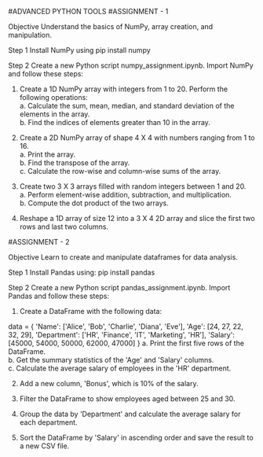 #ADVANCED PYTHON TOOLS
#ASSIGNMENT - 1

Objective Understand the basics of NumPy, array creation, and manipulation.

Step 1 Install NumPy using
pip install numpy

Step 2 Create a new Python script numpy_assignment.ipynb. Import NumPy and follow these steps:  

1. Create a 1D NumPy array with integers from 1 to 20. Perform the following operations:  
  a. Calculate the sum, mean, median, and standard deviation of the elements in the array.  
  b. Find the indices of elements greater than 10 in the array.  

2. Create a 2D NumPy array of shape 4 X 4 with numbers ranging from 1 to 16.  
  a. Print the array.  
  b. Find the transpose of the array.  
  c. Calculate the row-wise and column-wise sums of the array.  

3. Create two 3 X 3 arrays filled with random integers between 1 and 20.  
  a. Perform element-wise addition, subtraction, and multiplication.  
  b. Compute the dot product of the two arrays.  

4. Reshape a 1D array of size 12 into a 3 X 4 2D array and slice the first two rows and last two columns.  

#ASSIGNMENT - 2

Objective Learn to create and manipulate dataframes for data analysis.  

Step 1 Install Pandas using:
pip install pandas

Step 2 Create a new Python script pandas_assignment.ipynb. Import Pandas and follow these steps:  


1. Create a DataFrame with the following data:  
  
  data = {
      'Name': ['Alice', 'Bob', 'Charlie', 'Diana', 'Eve'],
      'Age': [24, 27, 22, 32, 29],
      'Department': ['HR', 'Finance', 'IT', 'Marketing', 'HR'],
      'Salary': [45000, 54000, 50000, 62000, 47000]
  }
  a. Print the first five rows of the DataFrame.  
  b. Get the summary statistics of the 'Age' and 'Salary' columns.  
  c. Calculate the average salary of employees in the 'HR' department.  


2. Add a new column, 'Bonus', which is 10% of the salary.  

3. Filter the DataFrame to show employees aged between 25 and 30.  

4. Group the data by 'Department' and calculate the average salary for each department.  

5. Sort the DataFrame by 'Salary' in ascending order and save the result to a new CSV file.  
